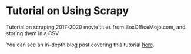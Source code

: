 # Tutorial on Using Scrapy
Tutorial on scraping 2017-2020 movie titles from BoxOfficeMojo.com, and storing them in a CSV.

You can see an in-depth blog post covering this tutorial [here](https://yeqiuu.medium.com/tutorial-scraping-boxofficemojo-with-scrapy-299e7b35254e).
